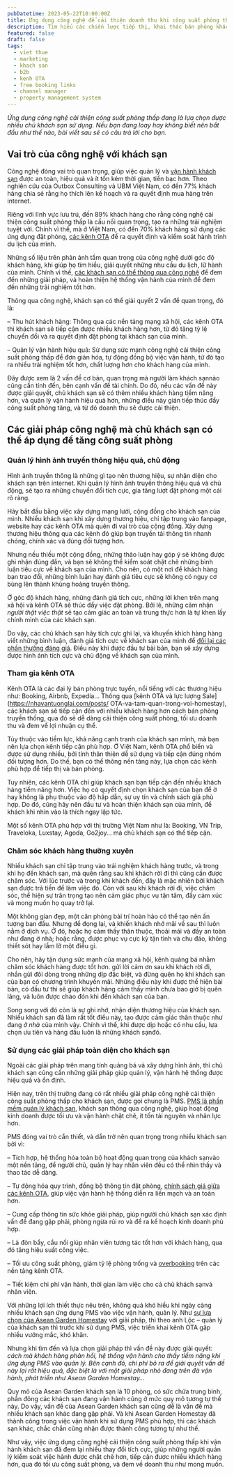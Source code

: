```yaml
---
pubDatetime: 2023-05-22T10:00:00Z
title: Ứng dụng công nghệ để cải thiện doanh thu khi công suất phòng thấp
description: Tìm hiểu các chiến lược tiếp thị, khai thác bán phòng khách sạn hiệu quả trong chuỗi bài viết sau của nhavantuonglai để áp dụng và đem lại hiệu quả thiết thực cho giải pháp của bạn.
featured: false
draft: false
tags:
  - viet thue
  - marketing
  - khach san
  - b2b
  - kenh OTA
  - free booking links
  - channel manager
  - property management system
---
```


_Ứng dụng công nghệ cải thiện công suất phòng thấp đang là lựa chọn được nhiều chủ khách sạn​ sử dụng. Nếu bạn đang loay hay không biết nên bắt đầu như thế nào, bài viết sau sẽ có câu trả lời cho bạn._

## Vai trò của công nghệ với khách sạn​

Công nghệ đóng vai trò quan trọng, giúp việc quản lý và [vận hành khách sạn](https://nhavantuonglai.com/posts/) được an toàn, hiệu quả và ít tốn kém thời gian, tiền bạc hơn. Theo nghiên cứu của Outbox Consulting và UBM Việt Nam, có đến 77% khách hàng chia sẻ rằng họ thích lên kế hoạch và ra quyết định mua hàng trên internet.

Riêng với lĩnh vực lưu trú, đến 89% khách hàng cho rằng công nghệ cải thiện công suất phòng thấp là cầu nối quan trọng, tạo ra những trải nghiệm tuyệt vời. Chính vì thế, mà ở Việt Nam, có đến 70% khách hàng sử dụng các ứng dụng đặt phòng, [các kênh OTA](https://nhavantuonglai.com/posts/) để ra quyết định và kiểm soát hành trình du lịch của mình.

Những số liệu trên phản ánh tầm quan trọng của công nghệ dưới góc độ khách hàng, khi giúp họ tìm hiểu, giải quyết những nhu cầu du lịch, lữ hành của mình. Chính vì thế, [các khách sạn​ có thể thông qua công nghệ](https://nhavantuonglai.com/posts/) để đem đến những giải pháp, và hoàn thiện hệ thống vận hành của mình để đem đến những trải nghiệm tốt hơn.

Thông qua công nghệ, khách sạn​ có thể giải quyết 2 vấn đề quan trọng, đó là:

– Thu hút khách hàng: Thông qua các nền tảng mạng xã hội, các kênh OTA thì khách sạn​ sẽ tiếp cận được nhiều khách hàng hơn, từ đó tăng tỷ lệ chuyển đổi và ra quyết định đặt phòng tại khách sạn​ của mình.

– Quản lý vận hành hiệu quả: Sử dụng sức mạnh công nghệ cải thiện công suất phòng thấp để đơn giản hóa, tự động đồng bộ việc vận hành, từ đó tạo ra nhiều trải nghiệm tốt hơn, chất lượng hơn cho khách hàng của mình.

Đây được xem là 2 vấn đề cơ bản, quan trọng mà người làm khách sạn​ nào cũng cần tính đến, bên cạnh vấn đề tài chính. Do đó, nếu các vấn đề này được giải quyết, chủ khách sạn​ sẽ có thêm nhiều khách hàng tiềm năng hơn, và quản lý vận hành hiệu quả hơn, những điều này gián tiếp thúc đẩy công suất phòng tăng, và từ đó doanh thu sẽ được cải thiện.

## Các giải pháp công nghệ mà chủ khách sạn​ có thể áp dụng để tăng công suất phòng

### Quản lý hình ảnh truyền thông hiệu quả, chủ động

Hình ảnh truyền thông là những gì tạo nên thương hiệu, sự nhận diện cho khách sạn​ trên internet. Khi quản lý hình ảnh truyền thông hiệu quả và chủ động, sẽ tạo ra những chuyển đổi tích cực, gia tăng lượt đặt phòng một cái rõ ràng.

Hãy bắt đầu bằng việc xây dựng mạng lưới, cộng đồng cho khách sạn​ của mình. Nhiều khách sạn​ khi xây dựng thương hiệu, chỉ tập trung vào fanpage, website hay các kênh OTA mà quên đi vai trò của cộng đồng. Xây dựng thương hiệu thông qua các kênh đó giúp bạn truyền tải thông tin nhanh chóng, chính xác và đúng đối tượng hơn.

Nhưng nếu thiếu một cộng đồng, những thảo luận hay góp ý sẽ không được ghi nhận đúng đắn, và bạn sẽ không thể kiểm soát chặt chẽ những bình luận tiêu cực về khách sạn​ của mình. Cho nên, có một nơi để khách hàng bạn trao đổi, những bình luận hay đánh giá tiêu cực sẽ không có nguy cơ bùng lên thành khủng hoảng truyền thông.

Ở góc độ khách hàng, những đánh giá tích cực, những lời khen trên mạng xã hội và kênh OTA sẽ thúc đẩy việc đặt phòng. Bởi lẽ, những cảm nhận _người thật việc thật_ sẽ tạo cảm giác an toàn và trung thực hơn là tự khen lấy chính mình của các khách sạn​.

Do vậy, các chủ khách sạn​ hãy tích cực ghi lại, và khuyến khích hàng hàng viết những bình luận, đánh giá tích cực về khách sạn​ của mình để [đổi lại các phần thưởng đáng giá](https://nhavantuonglai.com/posts/nhung-chien-luoc-dinh-gia-khach-san-giup-toi-da-hoa-loi-nhuan). Điều này khi được đầu tư bài bản, bạn sẽ xây dựng được hình ảnh tích cực và chủ động về khách sạn​ của mình.

### Tham gia kênh OTA

Kênh OTA là các đại lý bán phòng trực tuyến, nổi tiếng với các thương hiệu như: Booking, Airbnb, Expedia… Thông qua [kênh OTA và lực lượng Sale](https://nhavantuonglai.com/posts/ OTA-va-tam-quan-trong-voi-homestay), các khách sạn​ sẽ tiếp cận đến với nhiều khách hàng hơn cách bán phòng truyền thống, qua đó sẽ dễ dàng cải thiện công suất phòng, tối ưu doanh thu và đem về lợi nhuận cụ thể.

Tùy thuộc vào tiềm lực, khả năng cạnh tranh của khách sạn​ mình, mà bạn nên lựa chọn kênh tiếp cận phù hợp. Ở Việt Nam, kênh OTA phổ biến và được sử dụng nhiều, bởi tính thân thiện dễ sử dụng và tiếp cận đúng nhóm đối tượng hơn. Do thế, bạn có thể thông nền tảng này, lựa chọn các kênh phù hợp để tiếp thị và bán phòng.

Tuy nhiên, các kênh OTA chỉ giúp khách sạn​ bạn tiếp cận đến nhiều khách hàng tiềm năng hơn. Việc họ có quyết định chọn khách sạn​ của bạn để ở hay không là phụ thuộc vào độ hấp dẫn, sự uy tín và chính sách giá phù hợp. Do đó, cũng hãy nên đầu tư và hoàn thiện khách sạn​ của mình, để khách khi nhìn vào là thích ngay lập tức.

Một số kênh OTA phù hợp với thị trường Việt Nam như là: Booking, VN Trip, Traveloka, Luxstay, Agoda, Go2joy… mà chủ khách sạn​ có thể tiếp cận.

### Chăm sóc khách hàng thường xuyên

Nhiều khách sạn​ chỉ tập trung vào trải nghiệm khách hàng trước, và trong khi họ đến khách sạn​, mà quên rằng sau khi khách rời đi thì cũng cần được chăm sóc. Với lúc trước và trong khi khách đến, đây là mặc nhiên bởi khách sạn​ được trả tiền để làm việc đó. Còn với sau khi khách rời đi, việc chăm sóc, thể hiện sự trân trọng tạo nên cảm giác phục vụ tận tâm, đầy cảm xúc và mong muốn họ quay trở lại.

Một không gian đẹp, một căn phòng bài trí hoàn hảo có thể tạo nên ấn tượng ban đầu. Nhưng để đọng lại, và khiến khách nhớ mãi về sau thì luôn nằm ở dịch vụ. Ở đó, hoặc họ cảm thấy thân thuộc, thoải mái và đầy an toàn như đang ở nhà; hoặc rằng, được phục vụ cực kỳ tận tình và chu đáo, không thiết sót hay lầm lỡ một điều gì.

Cho nên, hãy tận dụng sức mạnh của mạng xã hội, kênh quảng bá nhằm chăm sóc khách hàng được tốt hơn. gửi lời cảm ơn sau khi khách rời đi, nhắn gửi đôi dòng trong những dịp đặc biệt, và đừng quên họ khi khách sạn​ của bạn có chương trình khuyến mãi. Những điều này khi được thể hiện bài bản, có đầu tư thì sẽ giúp khách hàng cảm thấy mình chưa bao giờ bị quên lãng, và luôn được chào đón khi đến khách sạn​ của bạn.

Song song với đó còn là sự ghi nhớ, nhận diện thương hiệu của khách sạn​. Nhiều khách sạn​ đã làm rất tốt điều này, tạo được cảm giác thân thuộc như đang _ở nhà_ của mình vậy. Chính vì thế, khi được dịp hoặc có nhu cầu, lựa chọn ưu tiên và hàng đầu luôn là những khách sạn​ đó.

### Sử dụng các giải pháp toàn diện cho khách sạn

Ngoài các giải pháp trên mang tính quảng bá và xây dựng hình ảnh, thì chủ khách sạn​ cũng cần những giải pháp giúp quản lý, vận hành hệ thống được hiệu quả và ổn định.

Hiện nay, trên thị trường đang có rất nhiều giải pháp công nghệ cải thiện công suất phòng thấp cho khách sạn, được gọi chung là PMS. [PMS là phần mềm quản lý khách sạn](https://nhavantuonglai.com/posts/), khách sạn​ thông qua công nghệ, giúp hoạt động kinh doanh được tối ưu và vận hành chặt chẽ, ít tốn tài nguyên và nhân lực hơn.

PMS đóng vai trò cần thiết, và dần trở nên quan trọng trong nhiều khách sạn​ bởi vì:

– Tích hợp, hệ thống hóa toàn bộ hoạt động quan trọng của khách sạn​ vào một nền tảng, để người chủ, quản lý hay nhân viên đều có thể nhìn thấy và thao tác dễ dàng.

– Tự động hóa quy trình, đồng bộ thông tin đặt phòng, [chính sách giá giữa các kênh OTA](https://nhavantuonglai.com/posts/), giúp việc vận hành hệ thống diễn ra liền mạch và an toàn hơn.

– Cung cấp thông tin sức khỏe giải pháp, giúp người chủ khách sạn​ xác định vấn đề đang gặp phải, phòng ngừa rủi ro và đề ra kế hoạch kinh doanh phù hợp.

– Là đòn bẩy, cầu nối giúp nhân viên tương tác tốt hơn với khách hàng, qua đó tăng hiệu suất công việc.

– Tối ưu công suất phòng, giảm tỷ lệ phòng trống và [overbooking](https://nhavantuonglai.com/posts/overbooking-nguy-hiem-nhu-the-nao) trên các nền tảng kênh OTA.

– Tiết kiệm chi phí vận hành, thời gian làm việc cho cả chủ khách sạn​ và nhân viên.

Với những lợi ích thiết thực nêu trên, không quá khó hiểu khi ngày càng nhiều khách sạn​ ứng dụng PMS vào việc vận hành, quản lý. Như [sự lựa chọn của Asean Garden Homestay](https://nhavantuonglai.com/posts/) với giải pháp, thì theo anh Lộc – quản lý của khách sạn​ thì trước khi sử dụng PMS, việc triển khai kênh OTA gặp nhiều vướng mắc, khó khăn.

Nhưng khi tìm đến và lựa chọn giải pháp thì vấn đề này được giải quyết: _cách mà khách hàng phản hồi, hệ thống vận hành cho thấy tiềm năng khi ứng dụng PMS vào quản lý. Bên cạnh đó, chi phí bỏ ra để giải quyết vấn đề này lại rất hiệu quả, đặc biệt là với một giải pháp nhỏ đang trên đà vận hành, phát triển như Asean Garden Homestay…_

Quy mô của Asean Garden khách sạn​ là 10 phòng, có sức chứa trung bình, phần đông các khách sạn​ đang vận hành cũng ở mức quy mô tương tự thế này. Do vậy, vấn đề của Asean Garden khách sạn​ cũng dễ là vấn đề mà nhiều khách sạn​ khác đang gặp phải. Và khi Asean Garden Homestay đã thành công trong việc vận hành khi sử dụng PMS phù hợp, thì các khách sạn​ khác, chắc chắn cũng nhận được thành công tương tự như thế.

Như vậy, việc ứng dụng công nghệ cải thiện công suất phòng thấp khi vận hành khách sạn​ đã đem lại nhiều thay đổi tích cực, giúp những người quản lý kiểm soát việc hành được chặt chẽ hơn, tiếp cận được nhiều khách hàng hơn, qua đó tối ưu công suất phòng, và đem về doanh thu như mong muốn.
